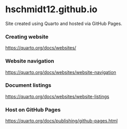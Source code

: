 # hschmidt12.github.io
Site created using Quarto and hosted via GitHub Pages.

### Creating website
https://quarto.org/docs/websites/

### Website navigation
https://quarto.org/docs/websites/website-navigation

### Document listings
https://quarto.org/docs/websites/website-listings

### Host on GitHub Pages
https://quarto.org/docs/publishing/github-pages.html 
